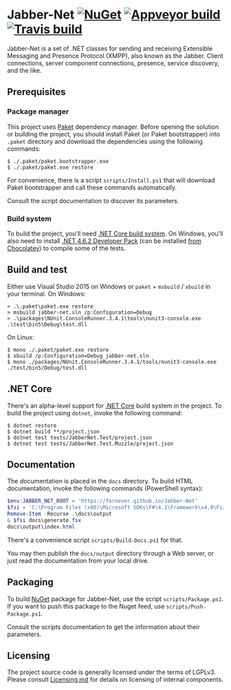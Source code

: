 Jabber-Net [![NuGet][nuget-badge]][nuget] [![Appveyor build][appveyor-badge]][appveyor] [![Travis build][travis-badge]][travis]
==========

Jabber-Net is a set of .NET classes for sending and receiving Extensible
Messaging and Presence Protocol (XMPP), also known as the Jabber. Client
connections, server component connections, presence, service discovery, and the
like.

Prerequisites
-------------

### Package manager

This project uses [Paket][paket] dependency manager. Before opening the solution
or building the project, you should install Paket (or Paket bootstrapper) into
`.paket` directory and download the dependencies using the following commands:

```console
$ ./.paket/paket.bootstrapper.exe
$ ./.paket/paket.exe restore
```

For convenience, there is a script `scripts/Install.ps1` that will download
Paket bootstrapper and call these commands automatically.

Consult the script documentation to discover its parameters.

### Build system

To build the project, you'll need [.NET Core build system][dotnet-core]. On
Windows, you'll also need to install [.NET 4.6.2 Developer
Pack][net-462-developer-pack] (can be installed [from
Chocolatey][net-462-developer-pack-choco]) to compile some of the tests.

Build and test
--------------

Either use Visual Studio 2015 on Windows or `paket` + `msbuild` / `xbuild` in
your terminal. On Windows:

```console
> .\.paket\paket.exe restore
> msbuild jabber-net.sln /p:Configuration=Debug
> .\packages\NUnit.ConsoleRunner.3.4.1\tools\nunit3-console.exe .\test\bin5\Debug\test.dll
```

On Linux:

```console
$ mono ./.paket/paket.exe restore
$ xbuild /p:Configuration=Debug jabber-net.sln
$ mono ./packages/NUnit.ConsoleRunner.3.4.1/tools/nunit3-console.exe ./test/bin5/Debug/test.dll
```

.NET Core
---------

There's an alpha-level support for [.NET Core][dotnet-core] build system in the
project. To build the project using `dotnet`, invoke the following command:

```console
$ dotnet restore
$ dotnet build **/project.json
$ dotnet test tests/JabberNet.Test/project.json
$ dotnet test tests/JabberNet.Test.Muzzle/project.json
```

Documentation
-------------

The documentation is placed in the `docs` directory. To build HTML
documentation, invoke the following commands (PowerShell syntax):

```powershell
$env:JABBER_NET_ROOT = 'https://fornever.github.io/Jabber-Net'
$fsi = 'C:\Program Files (x86)\Microsoft SDKs\F#\4.1\Framework\v4.0\Fsi.exe'
Remove-Item -Recurse .\docs\output
& $fsi docs\generate.fsx
docs\output\index.html
```

There's a convenience script `scripts/Build-Docs.ps1` for that.

You may then publish the `docs/output` directory through a Web server, or just
read the documentation from your local drive.

Packaging
---------

To build [NuGet][nuget] package for Jabber-Net, use the script
`scripts/Package.ps1`. If you want to push this package to the Nuget feed, use
`scripts/Push-Package.ps1`.

Consult the scripts documentation to get the information about their parameters.

Licensing
---------

The project source code is generally licensed under the terms of LGPLv3. Please
consult [Licensing.md][] for details on licensing of internal components.

[Licensing.md]: ./Licensing.md

[appveyor]: https://ci.appveyor.com/project/ForNeVeR/jabber-net/branch/develop
[dotnet-core]: https://www.microsoft.com/net/core
[net-462-developer-pack]: https://www.microsoft.com/en-us/download/details.aspx?id=53321
[net-462-developer-pack-choco]: https://chocolatey.org/packages/netfx-4.6.2-devpack
[nuget]: https://www.nuget.org/packages/jabber-net/
[paket]: https://fsprojects.github.io/Paket/index.html
[travis]: https://travis-ci.org/ForNeVeR/Jabber-Net

[appveyor-badge]: https://ci.appveyor.com/api/projects/status/9q5rgknk80oh5g3a/branch/develop?svg=true
[nuget-badge]: https://img.shields.io/nuget/v/jabber-net.svg?maxAge=2592000
[travis-badge]: https://travis-ci.org/ForNeVeR/Jabber-Net.svg?branch=develop
